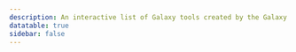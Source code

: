 ```yaml
---
description: An interactive list of Galaxy tools created by the Galaxy CoDex.
datatable: true
sidebar: false
---
```


